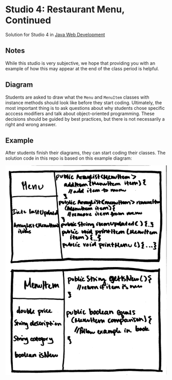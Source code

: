 # Studio 4: Restaurant Menu, Continued
Solution for Studio 4 in [Java Web Development](https://education.launchcode.org/java-web-development/chapters/classes/studio.html)

## Notes
While this studio is very subjective, we hope that providing you with an example of how this may appear at the end of the class period is helpful.

## Diagram

Students are asked to draw what the ``Menu`` and ``MenuItem`` classes with instance methods should look like before they start coding.
Ultimately, the most important thing is to ask questions about why students chose specific acccess modifiers and talk about object-oriented programming.
These decisions should be guided by best practices, but there is not necessarily a right and wrong answer.

## Example

After students finish their diagrams, they can start coding their classes. The solution code in this repo is based on this example diagram:

![Example Class Diagram](Student-Drawing.png)